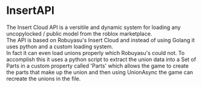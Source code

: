 <h1>InsertAPI</h1>
<p>
    The Insert Cloud API is a versitile and dynamic system for loading any uncopylocked / public model from the roblox marketplace.<br>
    The API is based on Robuyasu's Insert Cloud and instead of using Golang it uses python and a custom loading system.<br>
    In fact it can even load unions properly which Robuyasu's could not. To accomplish this it uses a python script to extract the union data into a Set of Parts in a custom property called 'Parts' which allows the game to create the parts that make up the union and then using UnionAsync the game can recreate the unions in the file.
</p>
